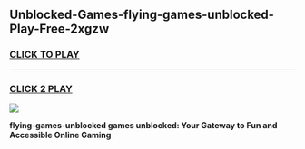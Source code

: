 
## Unblocked-Games-flying-games-unblocked-Play-Free-2xgzw
<h3>
<a href="https://premium76.site?title=flying-games-unblocked&ref=23A">CLICK TO PLAY</a></h3>
<hr>

<h3>
<a href="https://premium76.site?title=flying-games-unblocked&ref=23A">CLICK 2 PLAY</a>
  
</h3>

<a href="https://premium76.site?title=flying-games-unblocked&ref=23A"><img src="https://clearcache.store/games.png"></a>


**flying-games-unblocked games unblocked: Your Gateway to Fun and Accessible Online Gaming**
